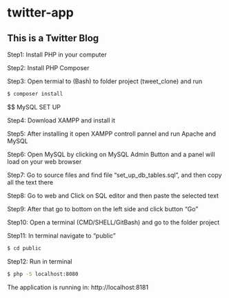 # twitter-app
## This is a Twitter Blog

Step1: Install PHP in your computer

Step2: Install PHP Composer

Step3: Open termial to (Bash) to folder project (tweet_clone) and run
```bash
$ composer install
```
$$ MySQL SET UP

Step4: Download XAMPP and install it

Step5: After installing it open XAMPP controll pannel and run Apache and MySQL

Step6: Open MySQL by clicking on MySQL Admin Button and a panel will load on your web browser

Step7: Go to source files and find file “set_up_db_tables.sql”, and then copy all the text there

Step8: Go to web and Click on SQL editor and then paste the selected text

Step9: After that go to bottom on the left side and click button “Go” 

Step10: Open a terminal (CMD/SHELL/GitBash) and go to the folder project 

Step11: In terminal navigate to “public”
```bash
$ cd public
```
Step12: Run in terminal 

```bash
$ php -S localhost:8080
```
The application is running in: http://localhost:8181
